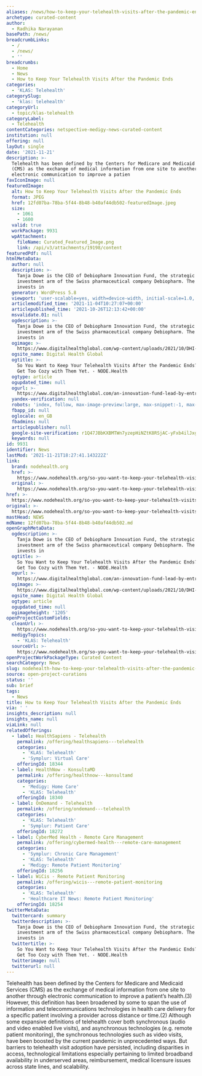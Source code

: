 ```yaml
---
aliases: /news/how-to-keep-your-telehealth-visits-after-the-pandemic-ends
archetype: curated-content
author:
  - Radhika Narayanan
basePath: /news/
breadcrumbLinks:
  - /
  - /news/
  - ''
breadcrumbs:
  - Home
  - News
  - How to Keep Your Telehealth Visits After the Pandemic Ends
categories:
  - 'KLAS: Telehealth'
categorySlug:
  - 'klas: telehealth'
categoryUrl:
  - topic/klas-telehealth
categoryLabel:
  - Telehealth
contentCategories: netspective-medigy-news-curated-content
institution: null
offering: null
layOut: single
date: '2021-11-21'
description: >-
  Telehealth has been defined by the Centers for Medicare and Medicaid Services
  (CMS) as the exchange of medical information from one site to another through
  electronic communication to improve a patien
favIconImage: null
featuredImage:
  alt: How to Keep Your Telehealth Visits After the Pandemic Ends
  format: JPEG
  href: 12fd07ba-78ba-5f44-8b48-b40af44db502-featuredImage.jpeg
  size:
    - 1061
    - 1600
  valid: true
  workPackage: 9931
  wpAttachment:
    fileName: Curated_Featured_Image.png
    link: /api/v3/attachments/19198/content
featuredPdf: null
htmlMetaData:
  author: null
  description: >-
    Tanja Dowe is the CEO of Debiopharm Innovation Fund, the strategic
    investment arm of the Swiss pharmaceutical company Debiopharm. The Fund
    invests in
  generator: WordPress 5.8
  viewport: 'user-scalable=yes, width=device-width, initial-scale=1.0, maximum-scale=1'
  articlemodified_time: '2021-11-04T10:27:07+00:00'
  articlepublished_time: '2021-10-26T12:13:42+00:00'
  msvalidate.01: null
  ogdescription: >-
    Tanja Dowe is the CEO of Debiopharm Innovation Fund, the strategic
    investment arm of the Swiss pharmaceutical company Debiopharm. The Fund
    invests in
  ogimage: >-
    https://www.digitalhealthglobal.com/wp-content/uploads/2021/10/DHI-cover20-scaled.jpg
  ogsite_name: Digital Health Global
  ogtitle: >-
    So You Want to Keep Your Telehealth Visits After the Pandemic Ends? Don’t
    Get Too Cozy with Them Yet. - NODE.Health
  ogtype: article
  ogupdated_time: null
  ogurl: >-
    https://www.digitalhealthglobal.com/an-innovation-fund-lead-by-entrepreneurs-debiopharms-tanja-dowe-on-how-investors-support-startups/
  yandex-verification: null
  robots: 'index, follow, max-image-preview:large, max-snippet:-1, max-video-preview:-1'
  fbapp_id: null
  oglocale: en_GB
  fbadmins: null
  articlepublisher: null
  google-site-verification: r1Q47JBbKXBMTWn7yzepHiNZtK8RSjAC-yFxb4ilJxg
  keywords: null
id: 9931
identifier: News
lastMod: '2021-11-21T18:27:41.143222Z'
link:
  brand: nodehealth.org
  href: >-
    https://www.nodehealth.org/so-you-want-to-keep-your-telehealth-visits-after-the-pandemic-ends-dont-get-too-cozy-with-them-yet/
  original: >-
    https://www.nodehealth.org/so-you-want-to-keep-your-telehealth-visits-after-the-pandemic-ends-dont-get-too-cozy-with-them-yet/
href: >-
  https://www.nodehealth.org/so-you-want-to-keep-your-telehealth-visits-after-the-pandemic-ends-dont-get-too-cozy-with-them-yet/
original: >-
  https://www.nodehealth.org/so-you-want-to-keep-your-telehealth-visits-after-the-pandemic-ends-dont-get-too-cozy-with-them-yet/
mastHead: NEWS
mdName: 12fd07ba-78ba-5f44-8b48-b40af44db502.md
openGraphMetaData:
  ogdescription: >-
    Tanja Dowe is the CEO of Debiopharm Innovation Fund, the strategic
    investment arm of the Swiss pharmaceutical company Debiopharm. The Fund
    invests in
  ogtitle: >-
    So You Want to Keep Your Telehealth Visits After the Pandemic Ends? Don’t
    Get Too Cozy with Them Yet. - NODE.Health
  ogurl: >-
    https://www.digitalhealthglobal.com/an-innovation-fund-lead-by-entrepreneurs-debiopharms-tanja-dowe-on-how-investors-support-startups/
  ogimage: >-
    https://www.digitalhealthglobal.com/wp-content/uploads/2021/10/DHI-cover20-scaled.jpg
  ogsite_name: Digital Health Global
  ogtype: article
  ogupdated_time: null
  ogimageheight: '1205'
openProjectCustomFields:
  cleanUrl: >-
    https://www.nodehealth.org/so-you-want-to-keep-your-telehealth-visits-after-the-pandemic-ends-dont-get-too-cozy-with-them-yet/
  medigyTopics:
    - 'KLAS: Telehealth'
  sourceUrl: >-
    https://www.nodehealth.org/so-you-want-to-keep-your-telehealth-visits-after-the-pandemic-ends-dont-get-too-cozy-with-them-yet/
openProjectWorkPackageType: Curated Content
searchCategory: News
slug: nodehealth-how-to-keep-your-telehealth-visits-after-the-pandemic-ends
source: open-project-curations
status: ''
sub: brief
tags:
  - News
title: How to Keep Your Telehealth Visits After the Pandemic Ends
via: ' '
insights_description: null
insights_name: null
viaLink: null
relatedOfferings:
  - label: HealthSapiens - Telehealth
    permalink: /offering/healthsapiens---telehealth
    categories:
      - 'KLAS: Telehealth'
      - 'Symplur: Virtual Care'
    offeringId: 18344
  - label: HealthNow - KonsultaMD
    permalink: /offering/healthnow---konsultamd
    categories:
      - 'Medigy: Home Care'
      - 'KLAS: Telehealth'
    offeringId: 18340
  - label: OnDemand - Telehealth
    permalink: /offering/ondemand---telehealth
    categories:
      - 'KLAS: Telehealth'
      - 'Symplur: Patient Care'
    offeringId: 18272
  - label: CyberMed Health - Remote Care Management
    permalink: /offering/cybermed-health---remote-care-management
    categories:
      - 'Symplur: Chronic Care Management'
      - 'KLAS: Telehealth'
      - 'Medigy: Remote Patient Monitoring'
    offeringId: 18256
  - label: WiCis - Remote Patient Monitoring
    permalink: /offering/wicis---remote-patient-monitoring
    categories:
      - 'KLAS: Telehealth'
      - 'Healthcare IT News: Remote Patient Monitoring'
    offeringId: 18254
twitterMetaData:
  twittercard: summary
  twitterdescription: >-
    Tanja Dowe is the CEO of Debiopharm Innovation Fund, the strategic
    investment arm of the Swiss pharmaceutical company Debiopharm. The Fund
    invests in
  twittertitle: >-
    So You Want to Keep Your Telehealth Visits After the Pandemic Ends? Don’t
    Get Too Cozy with Them Yet. - NODE.Health
  twitterimage: null
  twitterurl: null
---
```

<p>Telehealth has been defined by the Centers for Medicare and Medicaid Services (CMS) as the exchange of medical information from one site to another through electronic communication to improve a patient’s health.(3) However, this definition has been broadened by some to span the use of information and telecommunications technologies in health care delivery for a specific patient involving a provider across distance or time.(2) Although some expansive definitions of telehealth cover both synchronous (audio and video enabled live visits), and asynchronous technologies (e.g. remote patient monitoring), the synchronous technologies such as video visits, have been boosted by the current pandemic in unprecedented ways.
But barriers to telehealth visit adoption have persisted, including disparities in access, technological limitations especially pertaining to limited broadband availability in underserved areas, reimbursement, medical licensure issues across state lines, and scalability.</p>